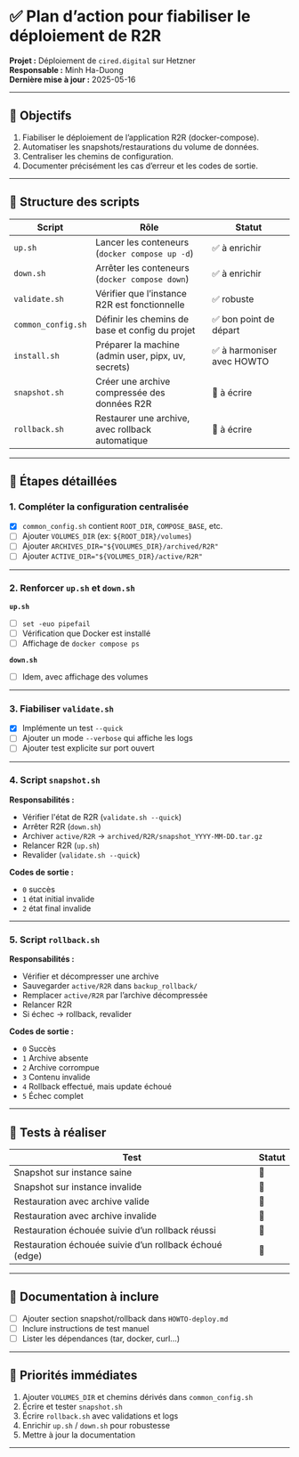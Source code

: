 # ✅ Plan d’action pour fiabiliser le déploiement de R2R

**Projet :** Déploiement de `cired.digital` sur Hetzner  
**Responsable :** Minh Ha-Duong  
**Dernière mise à jour :** 2025-05-16

---

## 📁 Objectifs

1. Fiabiliser le déploiement de l’application R2R (docker-compose).
2. Automatiser les snapshots/restaurations du volume de données.
3. Centraliser les chemins de configuration.
4. Documenter précisément les cas d’erreur et les codes de sortie.

---

## 🧱 Structure des scripts

| Script             | Rôle                                                  | Statut       |
|--------------------|--------------------------------------------------------|--------------|
| `up.sh`            | Lancer les conteneurs (`docker compose up -d`)        | ✅ à enrichir |
| `down.sh`          | Arrêter les conteneurs (`docker compose down`)        | ✅ à enrichir |
| `validate.sh`      | Vérifier que l’instance R2R est fonctionnelle         | ✅ robuste    |
| `common_config.sh` | Définir les chemins de base et config du projet       | ✅ bon point de départ |
| `install.sh`       | Préparer la machine (admin user, pipx, uv, secrets)   | ✅ à harmoniser avec HOWTO |
| `snapshot.sh`      | Créer une archive compressée des données R2R          | 🔲 à écrire   |
| `rollback.sh`      | Restaurer une archive, avec rollback automatique      | 🔲 à écrire   |

---

## 🔧 Étapes détaillées

### 1. Compléter la configuration centralisée

- [x] `common_config.sh` contient `ROOT_DIR`, `COMPOSE_BASE`, etc.
- [ ] Ajouter `VOLUMES_DIR` (ex: `${ROOT_DIR}/volumes`)
- [ ] Ajouter `ARCHIVES_DIR="${VOLUMES_DIR}/archived/R2R"`
- [ ] Ajouter `ACTIVE_DIR="${VOLUMES_DIR}/active/R2R"`

---

### 2. Renforcer `up.sh` et `down.sh`

**`up.sh`**
- [ ] `set -euo pipefail`
- [ ] Vérification que Docker est installé
- [ ] Affichage de `docker compose ps`

**`down.sh`**
- [ ] Idem, avec affichage des volumes

---

### 3. Fiabiliser `validate.sh`

- [x] Implémente un test `--quick`
- [ ] Ajouter un mode `--verbose` qui affiche les logs
- [ ] Ajouter test explicite sur port ouvert

---

### 4. Script `snapshot.sh`

**Responsabilités :**
- Vérifier l'état de R2R (`validate.sh --quick`)
- Arrêter R2R (`down.sh`)
- Archiver `active/R2R` → `archived/R2R/snapshot_YYYY-MM-DD.tar.gz`
- Relancer R2R (`up.sh`)
- Revalider (`validate.sh --quick`)

**Codes de sortie :**
- `0` succès
- `1` état initial invalide
- `2` état final invalide

---

### 5. Script `rollback.sh`

**Responsabilités :**
- Vérifier et décompresser une archive
- Sauvegarder `active/R2R` dans `backup_rollback/`
- Remplacer `active/R2R` par l’archive décompressée
- Relancer R2R
- Si échec → rollback, revalider

**Codes de sortie :**
- `0` Succès
- `1` Archive absente
- `2` Archive corrompue
- `3` Contenu invalide
- `4` Rollback effectué, mais update échoué
- `5` Échec complet

---

## 🧪 Tests à réaliser

| Test                                                       | Statut  |
|------------------------------------------------------------|---------|
| Snapshot sur instance saine                                | 🔲      |
| Snapshot sur instance invalide                             | 🔲      |
| Restauration avec archive valide                           | 🔲      |
| Restauration avec archive invalide                         | 🔲      |
| Restauration échouée suivie d’un rollback réussi           | 🔲      |
| Restauration échouée suivie d’un rollback échoué (edge)    | 🔲      |

---

## 📘 Documentation à inclure

- [ ] Ajouter section snapshot/rollback dans `HOWTO-deploy.md`
- [ ] Inclure instructions de test manuel
- [ ] Lister les dépendances (tar, docker, curl...)

---

## 📌 Priorités immédiates

1. Ajouter `VOLUMES_DIR` et chemins dérivés dans `common_config.sh`
2. Écrire et tester `snapshot.sh`
3. Écrire `rollback.sh` avec validations et logs
4. Enrichir `up.sh` / `down.sh` pour robustesse
5. Mettre à jour la documentation

---

